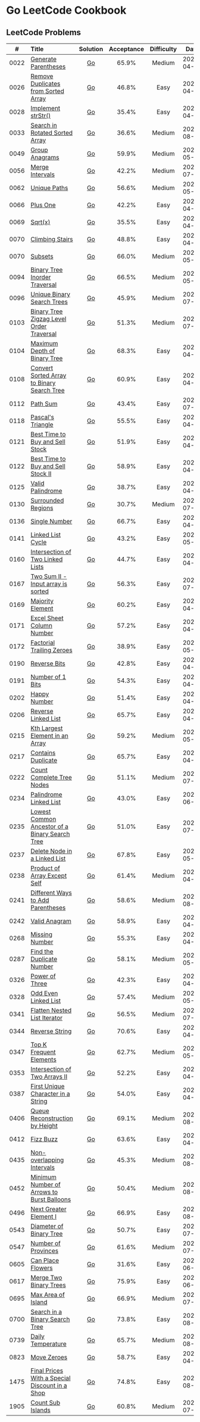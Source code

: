 # Go LeetCode Cookbook

## LeetCode Problems

|  #   | Title                                                                                                                           |                                                           Solution                                                            | Acceptance | Difficulty |    Date    | Frequency |
| :--: | :------------------------------------------------------------------------------------------------------------------------------ | :---------------------------------------------------------------------------------------------------------------------------: | :--------: | :--------: | :--------: | :-------: |
| 0022 | [Generate Parentheses](https://leetcode.com/problems/generate-parentheses)                                                      |              [Go](https://github.com/pfowenli/go-leetcode-cookbook/tree/main/leetcode/0022.generate-parentheses)              |   65.9%    |   Medium   | 2021-04-24 |           |
| 0026 | [Remove Duplicates from Sorted Array](https://leetcode.com/problems/remove-duplicates-from-sorted-array)                        |      [Go](https://github.com/pfowenli/go-leetcode-cookbook/tree/main/leetcode/0026.remove-duplicates-from-sorted-array)       |   46.8%    |    Easy    | 2021-04-19 |           |
| 0028 | [Implement strStr()](https://leetcode.com/problems/implement-strstr)                                                            |                [Go](https://github.com/pfowenli/go-leetcode-cookbook/tree/main/leetcode/0028.implement-strstr)                |   35.4%    |    Easy    | 2021-04-30 |           |
| 0033 | [Search in Rotated Sorted Array](https://leetcode.com/problems/search-in-rotated-sorted-array/)                                 |         [Go](https://github.com/pfowenli/go-leetcode-cookbook/tree/main/leetcode/0033.search-in-rotated-sorted-array)         |   36.6%    |   Medium   | 2021-08-03 |           |
| 0049 | [Group Anagrams](https://leetcode.com/problems/group-anagrams)                                                                  |                 [Go](https://github.com/pfowenli/go-leetcode-cookbook/tree/main/leetcode/0049.group-anagrams)                 |   59.9%    |   Medium   | 2021-05-02 |           |
| 0056 | [Merge Intervals](https://leetcode.com/problems/merge-intervals)                                                                |                [Go](https://github.com/pfowenli/go-leetcode-cookbook/tree/main/leetcode/0056.merge-intervals)                 |   42.2%    |   Medium   | 2021-07-18 |           |
| 0062 | [Unique Paths](https://leetcode.com/problems/unique-paths)                                                                      |                  [Go](https://github.com/pfowenli/go-leetcode-cookbook/tree/main/leetcode/0062.unique-paths)                  |   56.6%    |   Medium   | 2021-05-11 |           |
| 0066 | [Plus One](https://leetcode.com/problems/plus-one)                                                                              |                    [Go](https://github.com/pfowenli/go-leetcode-cookbook/tree/main/leetcode/0066.plus-one)                    |   42.2%    |    Easy    | 2021-04-21 |           |
| 0069 | [Sqrt(x)](https://leetcode.com/problems/sqrtx)                                                                                  |                     [Go](https://github.com/pfowenli/go-leetcode-cookbook/tree/main/leetcode/0069.sqrtx)                      |   35.5%    |    Easy    | 2021-04-28 |           |
| 0070 | [Climbing Stairs](https://leetcode.com/problems/climbing-stairs)                                                                |                [Go](https://github.com/pfowenli/go-leetcode-cookbook/tree/main/leetcode/0070.climbing-stairs)                 |   48.8%    |    Easy    | 2021-04-18 |           |
| 0070 | [Subsets](https://leetcode.com/problems/subsets)                                                                                |                    [Go](https://github.com/pfowenli/go-leetcode-cookbook/tree/main/leetcode/0078.subsets)                     |   66.0%    |   Medium   | 2021-05-06 |           |
| 0094 | [Binary Tree Inorder Traversal](https://leetcode.com/problems/binary-tree-inorder-traversal)                                    |         [Go](https://github.com/pfowenli/go-leetcode-cookbook/tree/main/leetcode/0094.binary-tree-inorder-traversal)          |   66.5%    |   Medium   | 2021-05-01 |           |
| 0096 | [Unique Binary Search Trees](https://leetcode.com/problems/unique-binary-search-trees)                                          |           [Go](https://github.com/pfowenli/go-leetcode-cookbook/tree/main/leetcode/0096.unique-binary-search-trees)           |   45.9%    |   Medium   | 2021-07-10 |           |
| 0103 | [Binary Tree Zigzag Level Order Traversal](https://leetcode.com/problems/binary-tree-zigzag-level-order-traversal)              |    [Go](https://github.com/pfowenli/go-leetcode-cookbook/tree/main/leetcode/0103.binary-tree-zigzag-level-order-traversal)    |   51.3%    |   Medium   | 2021-07-25 |           |
| 0104 | [Maximum Depth of Binary Tree](https://leetcode.com/problems/maximum-depth-of-binary-tree)                                      |          [Go](https://github.com/pfowenli/go-leetcode-cookbook/tree/main/leetcode/0104.maximum-depth-of-binary-tree)          |   68.3%    |    Easy    | 2021-04-02 |           |
| 0108 | [Convert Sorted Array to Binary Search Tree](https://leetcode.com/problems/convert-sorted-array-to-binary-search-tree)          |      [Go](https://github.com/pfowenli/go-leetcode-cookbook/tree/main/leetcode/0108.convert-sorted-array-to-binary-tree)       |   60.9%    |    Easy    | 2021-04-06 |           |
| 0112 | [Path Sum](https://leetcode.com/problems/path-sum)                                                                              |                    [Go](https://github.com/pfowenli/go-leetcode-cookbook/tree/main/leetcode/0112.path-sum)                    |   43.4%    |    Easy    | 2021-07-27 |           |
| 0118 | [Pascal's Triangle](https://leetcode.com/problems/pascals-triangle)                                                             |                [Go](https://github.com/pfowenli/go-leetcode-cookbook/tree/main/leetcode/0118.pascals-triangle)                |   55.5%    |    Easy    | 2021-04-11 |           |
| 0121 | [Best Time to Buy and Sell Stock](https://leetcode.com/problems/best-time-to-buy-and-sell-stock)                                |        [Go](https://github.com/pfowenli/go-leetcode-cookbook/tree/main/leetcode/0121.best-time-to-buy-and-sell-stock)         |   51.9%    |    Easy    | 2021-04-16 |           |
| 0122 | [Best Time to Buy and Sell Stock II](https://leetcode.com/problems/best-time-to-buy-and-sell-stock-ii)                          |       [Go](https://github.com/pfowenli/go-leetcode-cookbook/tree/main/leetcode/0122.best-time-to-buy-and-sell-stock-ii)       |   58.9%    |    Easy    | 2021-04-25 |           |
| 0125 | [Valid Palindrome](https://leetcode.com/problems/valid-padlindrome)                                                             |               [Go](https://github.com/pfowenli/go-leetcode-cookbook/tree/main/leetcode/0125.valid-padlindrome)                |   38.7%    |    Easy    | 2021-04-29 |           |
| 0130 | [Surrounded Regions](https://leetcode.com/problems/surrounded-regions)                                                          |               [Go](https://github.com/pfowenli/go-leetcode-cookbook/tree/main/leetcode/0130.surrounded-regions)               |   30.7%    |   Medium   | 2021-07-22 |           |
| 0136 | [Single Number](https://leetcode.com/problems/single-number)                                                                    |                 [Go](https://github.com/pfowenli/go-leetcode-cookbook/tree/main/leetcode/0136.single-number)                  |   66.7%    |    Easy    | 2021-04-03 |           |
| 0141 | [Linked List Cycle](https://leetcode.com/problems/linked-list-cycle)                                                            |               [Go](https://github.com/pfowenli/go-leetcode-cookbook/tree/main/leetcode/0141.linked-list-cycle)                |   43.2%    |    Easy    | 2021-05-04 |           |
| 0160 | [Intersection of Two Linked Lists](https://leetcode.com/problems/intersection-of-two-linked-lists)                              |        [Go](https://github.com/pfowenli/go-leetcode-cookbook/tree/main/leetcode/0160.intersection-of-two-linked-lists)        |   44.7%    |    Easy    | 2021-04-26 |           |
| 0167 | [Two Sum II - Input array is sorted](https://leetcode.com/problems/two-sum-ii-input-array-is-sorted)                            |        [Go](https://github.com/pfowenli/go-leetcode-cookbook/tree/main/leetcode/0167.two-sum-ii-input-array-is-sorted)        |   56.3%    |    Easy    | 2021-07-18 |           |
| 0169 | [Majority Element](https://leetcode.com/problems/majority-element)                                                              |                [Go](https://github.com/pfowenli/go-leetcode-cookbook/tree/main/leetcode/0169.majority-element)                |   60.2%    |    Easy    | 2021-04-07 |           |
| 0171 | [Excel Sheet Column Number](https://leetcode.com/problems/excel-sheet-column-number)                                            |           [Go](https://github.com/pfowenli/go-leetcode-cookbook/tree/main/leetcode/0171.excel-sheet-column-number)            |   57.2%    |    Easy    | 2021-04-23 |           |
| 0172 | [Factorial Trailing Zeroes](https://leetcode.com/problems/factorial-trailing-zeroes)                                            |           [Go](https://github.com/pfowenli/go-leetcode-cookbook/tree/main/leetcode/0172.factorial-trailing-zeroes)            |   38.9%    |    Easy    | 2021-05-05 |           |
| 0190 | [Reverse Bits](https://leetcode.com/problems/reverse-bits)                                                                      |                  [Go](https://github.com/pfowenli/go-leetcode-cookbook/tree/main/leetcode/0190.reverse-bits)                  |   42.8%    |    Easy    | 2021-04-20 |           |
| 0191 | [Number of 1 Bits](https://leetcode.com/problems/number-of-1-bits)                                                              |                [Go](https://github.com/pfowenli/go-leetcode-cookbook/tree/main/leetcode/0191.number-of-1-bits)                |   54.3%    |    Easy    | 2021-04-13 |           |
| 0202 | [Happy Number](https://leetcode.com/problems/happy-number)                                                                      |                  [Go](https://github.com/pfowenli/go-leetcode-cookbook/tree/main/leetcode/0202.happy-number)                  |   51.4%    |    Easy    | 2021-04-17 |           |
| 0206 | [Reverse Linked List](https://leetcode.com/problems/reverse-linked-list)                                                        |              [Go](https://github.com/pfowenli/go-leetcode-cookbook/tree/main/leetcode/0206.reverse-linked-list)               |   65.7%    |    Easy    | 2021-04-04 |           |
| 0215 | [Kth Largest Element in an Array](https://leetcode.com/problems/kth-largest-element-in-an-array)                                |        [Go](https://github.com/pfowenli/go-leetcode-cookbook/tree/main/leetcode/0215.kth-largest-element-in-an-array)         |   59.2%    |   Medium   | 2021-05-08 |           |
| 0217 | [Contains Duplicate](https://leetcode.com/problems/contains-duplicate)                                                          |              [Go](https://github.com/pfowenli/go-leetcode-cookbook/tree/main/leetcode/0217.contains-duplicates)               |   65.7%    |    Easy    | 2021-04-10 |           |
| 0222 | [Count Complete Tree Nodes](https://leetcode.com/problems/count-complete-tree-nodes)                                            |           [Go](https://github.com/pfowenli/go-leetcode-cookbook/tree/main/leetcode/0222.count-complete-tree-nodes)            |   51.1%    |   Medium   | 2021-07-31 |           |
| 0234 | [Palindrome Linked List](https://leetcode.com/problems/palindrome-linked-list)                                                  |             [Go](https://github.com/pfowenli/go-leetcode-cookbook/tree/main/leetcode/0234.palindrome-linked-list)             |   43.0%    |    Easy    | 2021-06-24 |           |
| 0235 | [Lowest Common Ancestor of a Binary Search Tree](https://leetcode.com/problems/lowest-common-ancestor-of-a-binary-search-tree/) | [Go](https://github.com/pfowenli/go-leetcode-cookbook/tree/main/leetcode/0235.lowest-common-ancestor-of-a-binary-search-tree) |   51.0%    |    Easy    | 2021-07-11 |           |
| 0237 | [Delete Node in a Linked List](https://leetcode.com/problems/delete-node-in-a-linked-list)                                      |          [Go](https://github.com/pfowenli/go-leetcode-cookbook/tree/main/leetcode/0237.delete-node-in-a-linked-list)          |   67.8%    |    Easy    | 2021-05-07 |           |
| 0238 | [Product of Array Except Self](https://leetcode.com/problems/product-of-array-except-self)                                      |          [Go](https://github.com/pfowenli/go-leetcode-cookbook/tree/main/leetcode/0238.product-of-array-except-self)          |   61.4%    |   Medium   | 2021-04-22 |           |
| 0241 | [Different Ways to Add Parentheses](https://leetcode.com/problems/different-ways-to-add-parentheses)                            |       [Go](https://github.com/pfowenli/go-leetcode-cookbook/tree/main/leetcode/0241.different-ways-to-add-parentheses)        |   58.6%    |   Medium   | 2021-08-02 |           |
| 0242 | [Valid Anagram](https://leetcode.com/problems/valid-anagram)                                                                    |                 [Go](https://github.com/pfowenli/go-leetcode-cookbook/tree/main/leetcode/0242.valid-anagram)                  |   58.9%    |    Easy    | 2021-04-08 |           |
| 0268 | [Missing Number](https://leetcode.com/problems/missing-number)                                                                  |                 [Go](https://github.com/pfowenli/go-leetcode-cookbook/tree/main/leetcode/0268.missing-number)                 |   55.3%    |    Easy    | 2021-04-12 |           |
| 0287 | [Find the Duplicate Number](https://leetcode.com/problems/find-the-duplicate-number)                                            |           [Go](https://github.com/pfowenli/go-leetcode-cookbook/tree/main/leetcode/0287.find-the-duplicate-number)            |   58.1%    |   Medium   | 2021-05-03 |           |
| 0326 | [Power of Three](https://leetcode.com/problems/power-of-three)                                                                  |                 [Go](https://github.com/pfowenli/go-leetcode-cookbook/tree/main/leetcode/0326.power-of-three)                 |   42.3%    |    Easy    | 2021-04-27 |           |
| 0328 | [Odd Even Linked List](https://leetcode.com/problems/odd-even-linked-list)                                                      |              [Go](https://github.com/pfowenli/go-leetcode-cookbook/tree/main/leetcode/0328.odd-even-linked-list)              |   57.4%    |   Medium   | 2021-05-09 |           |
| 0341 | [Flatten Nested List Iterator](https://leetcode.com/problems/flatten-nested-list-iterator)                                      |          [Go](https://github.com/pfowenli/go-leetcode-cookbook/tree/main/leetcode/0341.flatten-nested-list-iterator)          |   56.5%    |   Medium   | 2021-07-04 |           |
| 0344 | [Reverse String](https://leetcode.com/problems/reverse-string)                                                                  |                 [Go](https://github.com/pfowenli/go-leetcode-cookbook/tree/main/leetcode/0344.reverse-string)                 |   70.6%    |    Easy    | 2021-04-01 |           |
| 0347 | [Top K Frequent Elements](https://leetcode.com/problems/top-k-frequent-elements)                                                |            [Go](https://github.com/pfowenli/go-leetcode-cookbook/tree/main/leetcode/0347.top-k-frequent-elements)             |   62.7%    |   Medium   | 2021-05-10 |           |
| 0353 | [Intersection of Two Arrays II](https://leetcode.com/problems/intersection-of-two-arrays-ii)                                    |         [Go](https://github.com/pfowenli/go-leetcode-cookbook/tree/main/leetcode/0350.intersection-of-two-arrays-ii)          |   52.2%    |    Easy    | 2021-04-15 |           |
| 0387 | [First Unique Character in a String](https://leetcode.com/problems/first-unique-character-in-a-string)                          |       [Go](https://github.com/pfowenli/go-leetcode-cookbook/tree/main/leetcode/0387.first-unique-character-in-a-string)       |   54.0%    |    Easy    | 2021-04-14 |           |
| 0406 | [Queue Reconstruction by Height](https://leetcode.com/problems/queue-reconstruction-by-height)                                  |         [Go](https://github.com/pfowenli/go-leetcode-cookbook/tree/main/leetcode/0406.queue-reconstruction-by-height)         |   69.1%    |   Medium   | 2021-08-01 |           |
| 0412 | [Fizz Buzz](https://leetcode.com/problems/fizz-buzz)                                                                            |                   [Go](https://github.com/pfowenli/go-leetcode-cookbook/tree/main/leetcode/0412.fizz-buzz)                    |   63.6%    |    Easy    | 2021-04-05 |           |
| 0435 | [Non-overlapping Intervals](https://leetcode.com/problems/non-overlapping-intervals)                                            |           [Go](https://github.com/pfowenli/go-leetcode-cookbook/tree/main/leetcode/0435.non-overlapping-intervals)            |   45.3%    |   Medium   | 2021-08-10 |           |
| 0452 | [Minimum Number of Arrows to Burst Balloons](https://leetcode.com/problems/minimum-number-of-arrows-to-burst-balloons)          |   [Go](https://github.com/pfowenli/go-leetcode-cookbook/tree/main/leetcode/0452.minimum-number-of-arrows-to-burst-balloons)   |   50.4%    |   Medium   | 2021-08-12 |           |
| 0496 | [Next Greater Element I](https://leetcode.com/problems/next-greater-element-i)                                                  |             [Go](https://github.com/pfowenli/go-leetcode-cookbook/tree/main/leetcode/0496.next-greater-element-i)             |   66.9%    |    Easy    | 2021-08-04 |           |
| 0543 | [Diameter of Binary Tree](https://leetcode.com/problems/diameter-of-binary-tree)                                                |            [Go](https://github.com/pfowenli/go-leetcode-cookbook/tree/main/leetcode/0543.diameter-of-binary-tree)             |   50.7%    |    Easy    | 2021-07-20 |           |
| 0547 | [Number of Provinces](https://leetcode.com/problems/number-of-provinces)                                                        |              [Go](https://github.com/pfowenli/go-leetcode-cookbook/tree/main/leetcode/0547.number-of-provinces)               |   61.6%    |   Medium   | 2021-07-22 |           |
| 0605 | [Can Place Flowers](https://leetcode.com/problems/can-place-flowers)                                                            |               [Go](https://github.com/pfowenli/go-leetcode-cookbook/tree/main/leetcode/0605.can-place-flowers)                |   31.6%    |    Easy    | 2021-06-24 |           |
| 0617 | [Merge Two Binary Trees](https://leetcode.com/problems/merge-two-binary-trees)                                                  |             [Go](https://github.com/pfowenli/go-leetcode-cookbook/tree/main/leetcode/0617.merge-two-binary-trees)             |   75.9%    |    Easy    | 2021-06-22 |           |
| 0695 | [Max Area of Island](https://leetcode.com/problems/max-area-of-island)                                                          |               [Go](https://github.com/pfowenli/go-leetcode-cookbook/tree/main/leetcode/0695.max-area-of-island)               |   66.9%    |   Medium   | 2021-07-19 |           |
| 0700 | [Search in a Binary Search Tree](https://leetcode.com/problems/search-in-a-binary-search-tree)                                  |         [Go](https://github.com/pfowenli/go-leetcode-cookbook/tree/main/leetcode/0700.search-in-a-binary-search-tree)         |   73.8%    |    Easy    | 2021-08-18 |           |
| 0739 | [Daily Temperature](https://leetcode.com/problems/daily-temperatures)                                                           |               [Go](https://github.com/pfowenli/go-leetcode-cookbook/tree/main/leetcode/0739.daily-temperatures)               |   65.7%    |   Medium   | 2021-08-14 |           |
| 0823 | [Move Zeroes](https://leetcode.com/problems/move-zeroes)                                                                        |                   [Go](https://github.com/pfowenli/go-leetcode-cookbook/tree/main/leetcode/0823.move-zeros)                   |   58.7%    |    Easy    | 2021-04-09 |           |
| 1475 | [Final Prices With a Special Discount in a Shop](https://leetcode.com/problems/final-prices-with-a-special-discount-in-a-shop)  | [Go](https://github.com/pfowenli/go-leetcode-cookbook/tree/main/leetcode/1475.final-prices-with-a-special-discount-in-a-shop) |   74.8%    |    Easy    | 2021-08-16 |           |
| 1905 | [Count Sub Islands](https://leetcode.com/problems/count-sub-islands)                                                            |               [Go](https://github.com/pfowenli/go-leetcode-cookbook/tree/main/leetcode/1905.count-sub-islands)                |   60.8%    |   Medium   | 2021-07-26 |           |
